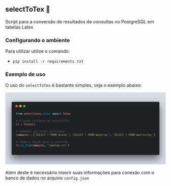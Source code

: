 ## selectToTex :slot_machine:

Script para a conversão de resultados de consultas no PostgreSQL em tabelas Latex

### Configurando o ambiente

Para utilizar utilize o comando:

- <code>pip install -r requirements.txt</code>

### Exemplo de uso

O uso do `selectToTex` é bastante simples, veja o exemplo abaixo:

![alt text](https://github.com/M3nin0/selectToTex/blob/master/img/usage.png)

Além deste é necessário inserir suas informações para conexão com o banco de dados no arquivo <code>config.json</code>
